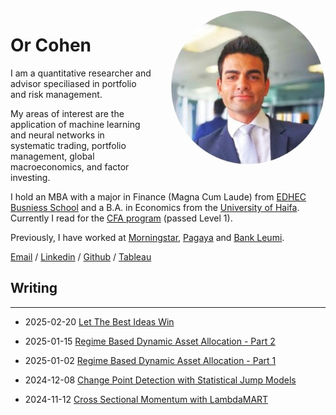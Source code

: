 <img alt="Or Cohen" src="/images/profile_photo.jpg" style="float: right; width: 250px; height: 250px; margin: 0 0 1em 2em; border-radius: 50%">

# Or Cohen

I am a quantitative researcher and advisor speciliased in portfolio and risk management. 

My areas of interest are the application of machine learning and neural networks in systematic trading, portfolio management, global macroeconomics, and factor investing.

I hold an MBA with a major in Finance (Magna Cum Laude) from [EDHEC Busniess School](https://www.edhec.edu/en) and a B.A. in Economics from the [University of Haifa](https://www.haifa.ac.il/?lang=en). Currently I read for the [CFA program](https://www.cfainstitute.org/programs/cfa-program) (passed Level 1). 

Previously, I have worked at [Morningstar](https://www.morningstar.com/), [Pagaya](pagaya.com) and [Bank Leumi](https://english.leumi.co.il/WnnnWn/Company_Profile/38044/). 

[Email](mailto:or.cohen@edhec.com) / [Linkedin](https://www.linkedin.com/in/or-cohen/) / [Github](https://github.com/Cohen-Or) / [Tableau](https://public.tableau.com/app/profile/or.cohen/vizzes)

## Writing
___
* 2025-02-20 [Let The Best Ideas Win](/posts/best_ideas.md)

* 2025-01-15 [Regime Based Dynamic Asset Allocation - Part 2](/posts/rsaa2.md)

* 2025-01-02 [Regime Based Dynamic Asset Allocation - Part 1](/posts/rsaa1.md)
  
* 2024-12-08 [Change Point Detection with Statistical Jump Models](/posts/sjm.md) 

* 2024-11-12 [Cross Sectional Momentum with LambdaMART](/posts/csm.md)
